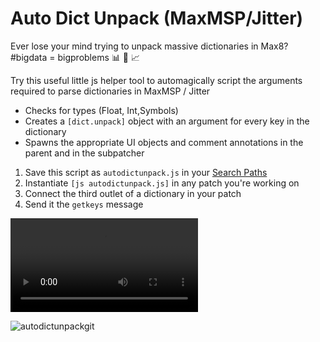 # Auto Dict Unpack (MaxMSP/Jitter)
Ever lose your mind trying to unpack massive dictionaries in Max8? #bigdata = bigproblems 📊 🤯 📈

Try this useful little js helper tool to automagically script the arguments required to parse dictionaries in MaxMSP / Jitter  
  
* Checks for types (Float, Int,Symbols)  
* Creates a `[dict.unpack]` object with an argument for every key in the dictionary  
* Spawns the appropriate UI objects and comment annotations in the parent and in the subpatcher  
  
1. Save this script as `autodictunpack.js` in your [Search Paths](https://docs.cycling74.com/max8/vignettes/search_path)
2. Instantiate `[js autodictunpack.js]` in any patch you're working on
3. Connect the third outlet of a dictionary in your patch
4. Send it the `getkeys` message

![](http://user-images.githubusercontent.com/43569216/109392287-62bfcd80-796f-11eb-94e3-869e9db1a82e.mp4)


![autodictunpackgit](https://user-images.githubusercontent.com/43569216/109392428-19bc4900-7970-11eb-95c2-b5e6d7bb83c8.gif)
